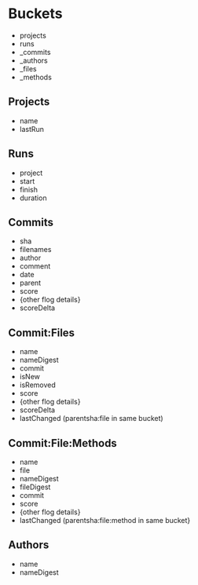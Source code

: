 
# Buckets

  * projects
  * runs
  * _commits
  * _authors
  * _files
  * _methods

## Projects

  * name
  * lastRun

## Runs

  * project
  * start
  * finish
  * duration

## Commits

  * sha
  * filenames
  * author
  * comment
  * date
  * parent
  * score
  * {other flog details}
  * scoreDelta

## Commit:Files

  * name
  * nameDigest
  * commit
  * isNew
  * isRemoved
  * score
  * {other flog details}
  * scoreDelta
  * lastChanged (parentsha:file in same bucket)

## Commit:File:Methods

  * name
  * file
  * nameDigest
  * fileDigest
  * commit
  * score
  * {other flog details}
  * lastChanged (parentsha:file:method in same bucket}

## Authors

  * name
  * nameDigest

